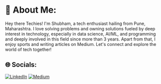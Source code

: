 # 💫 About Me:
Hey there Techies! I'm Shubham, a tech enthusiast hailing from Pune, Maharashtra. I love solving problems and owning solutions fueled by deep interest in technology, especially in data science, AI/ML, and programming and deeply involved in this field since more than 3 years. Apart from that, I enjoy sports and writing articles on Medium. Let's connect and explore the world of tech together!

## 🌐 Socials:
[![LinkedIn](https://img.shields.io/badge/LinkedIn-%230077B5.svg?logo=linkedin&logoColor=white)](https://linkedin.com/in/https://www.linkedin.com/in/shubhamiitr25/) [![Medium](https://img.shields.io/badge/Medium-12100E?logo=medium&logoColor=white)](https://medium.com/@https://medium.com/@Shubham_Jadhav) 





